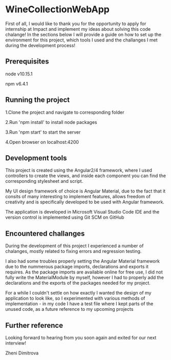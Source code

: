 # WineCollectionWebApp

  First of all, I would like to thank you for the opportunity to apply for internship at Impact and implement my ideas about solving this code chalange!
  In the sections below I will provide a guide on how to set up the environment for this project, which tools I used and the challanges I met during the development process!

## Prerequisites 

  node v10.15.1
	
  npm v6.4.1

## Running the project

  1.Clone the project and navigate to corresponding folder
	
	
  2.Run 'npm install' to install node packages
	
	
  3.Run 'npm start' to start the server
	
	
  4.Open browser on localhost:4200
	

## Development tools

  This project is created using the Angular2/4 framework, where I used controllers to create the views, and inside each component you can find the corresponding stylesheet and script.
	
  My UI design framework of choice is Angular Material, due to the fact that it consits of many interesting to implement features, allows freedom of creativity and is specifically developed to be used with Angular framework.
	
  The application is developed in Microsoft Visual Studio Code IDE and the version control is implemented using Git SCM on GitHub

## Encountered challanges

  During the development of this project I experienced a number of chalanges, mostly related to fixing errors and regression testing. 
	
  I also had some troubles properly setting the Angular Material framework due to the nummerous package imports, declarations and exports it requires. As the package imports are available online for free use, I did not fully write the MaterialModule by myself, however I had to properly add the declarations and the exports of the packages needed for my project.
	
  For a while I couldn't settle on how exactly I wanted the design of my application to look like, so I experimented with various methods of implementation - in my code I have a test file where I kept parts of the unused code, as a future reference to my upcoming projects

## Further reference

Looking forward to hearing from you soon again and exited for our next interview!

Zheni Dimitrova
